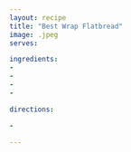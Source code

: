 ```yaml
---
layout: recipe
title: "Best Wrap Flatbread"
image: .jpeg
serves: 

ingredients:
- 
- 
- 
- 

directions:

- 

---
```


